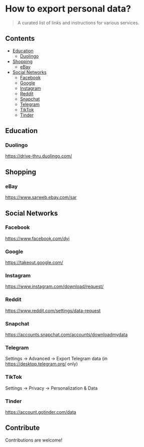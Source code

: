 # How to export personal data?

> A curated list of links and instructions for various services.

## Contents

- [Education](#education)
  - [Duolingo](#duolingo)
- [Shopping](#shopping)
  - [eBay](#ebay)
- [Social Networks](#social-networks)
  - [Facebook](#facebook)
  - [Google](#google)
  - [Instagram](#instagram)
  - [Reddit](#reddit)
  - [Snapchat](#snapchat)
  - [Telegram](#telegram)
  - [TikTok](#tiktok)
  - [Tinder](#tinder)

## Education

### Duolingo

https://drive-thru.duolingo.com/

## Shopping

### eBay

https://www.sarweb.ebay.com/sar

## Social Networks

### Facebook

https://www.facebook.com/dyi

### Google

https://takeout.google.com/

### Instagram

https://www.instagram.com/download/request/

### Reddit

https://www.reddit.com/settings/data-request

### Snapchat

https://accounts.snapchat.com/accounts/downloadmydata

### Telegram

Settings -> Advanced -> Export Telegram data (in https://desktop.telegram.org/ only)

### TikTok

Settings -> Privacy -> Personalization & Data

### Tinder

https://account.gotinder.com/data


## Contribute

Contributions are welcome!
